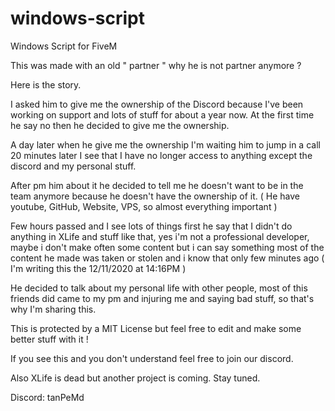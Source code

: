 # windows-script
Windows Script for FiveM

This was made with an old " partner " why he is not partner anymore ?

Here is the story. 

I asked him to give me the ownership of the Discord because I've been working on support and lots of stuff for about a year now. At the first time he say no then he decided to give me the ownership.

A day later when he give me the ownership I'm waiting him to jump in a call 20 minutes later I see that I have no longer access to anything except the discord and my personal stuff. 

After pm him about it he decided to tell me he doesn't want to be in the team anymore because he doesn't have the ownership of it. ( He have youtube, GitHub, Website, VPS, so almost everything important ) 

Few hours passed and I see lots of things first he say that I didn't do anything in XLife and stuff like that, yes i'm not a professional developer, maybe i don't make often some content but i can say something most of the content he made was taken or stolen and i know that only few minutes ago ( I'm writing this the 12/11/2020 at 14:16PM )

He decided to talk about my personal life with other people, most of this friends did came to my pm and injuring me and saying bad stuff, so that's why I'm sharing this. 

This is protected by a MIT License but feel free to edit and make some better stuff with it !

If you see this and you don't understand feel free to join our discord.

Also XLife is dead but another project is coming. Stay tuned.

Discord: tanPeMd
